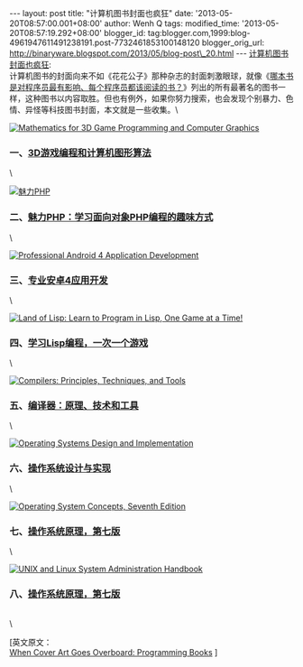 --- layout: post title: "计算机图书封面也疯狂" date:
'2013-05-20T08:57:00.001+08:00' author: Wenh Q tags: modified\_time:
'2013-05-20T08:57:19.292+08:00' blogger\_id:
tag:blogger.com,1999:blog-4961947611491238191.post-7732461853100148120
blogger\_orig\_url:
http://binaryware.blogspot.com/2013/05/blog-post\_20.html ---
[计算机图书封面也疯狂](http://www.oschina.net/news/40646/when-cover-art-goes-overboard-programming-books):\
计算机图书的封面向来不如《花花公子》那种杂志的封面刺激眼球，就像《[哪本书是对程序员最有影响、每个程序员都该阅读的书？](http://www.aqee.net/what-is-the-single-most-influential-book-every-programmer-should-read/)》列出的所有最著名的图书一样，这种图书以内容取胜。但也有例外，如果你努力搜索，也会发现个别暴力、色情、异怪等科技图书封面，本文就是一些收集。\

<div>

[![Mathematics for 3D Game Programming and Computer Graphics
](http://static.oschina.net/uploads/img/201305/20080836_7acz.jpg)](http://www.amazon.cn/dp/1435458869/?tag=aqee-23)

</div>

### 一、[3D游戏编程和计算机图形算法](http://www.amazon.cn/dp/1435458869/?tag=aqee-23)

\

<div>

[![魅力PHP](http://static.oschina.net/uploads/img/201305/20080836_IRtF.jpg)](http://www.amazon.com/SexyPHP-Learn-Object-Oriented-ebook/sim/B00B5WS1Y4/2)

</div>

### 二、[魅力PHP：学习面向对象PHP编程的趣味方式](http://www.amazon.com/SexyPHP-Learn-Object-Oriented-ebook/sim/B00B5WS1Y4/2)

\

<div>

[![Professional Android 4 Application
Development](http://static.oschina.net/uploads/img/201305/20080836_ReU5.jpg)](http://www.amazon.cn/dp/1118102274/?tag=aqee-23)

</div>

### 三、[专业安卓4应用开发](http://www.amazon.cn/dp/1118102274/?tag=aqee-23)

\

<div>

[![Land of Lisp: Learn to Program in Lisp, One Game at a Time!
](http://static.oschina.net/uploads/img/201305/20080837_QHaD.jpg)](http://www.amazon.cn/dp/1593272812/?tag=aqee-23)

</div>

### 四、[学习Lisp编程，一次一个游戏](http://www.amazon.cn/dp/1593272812/?tag=aqee-23)

\

<div>

[![Compilers: Principles, Techniques, and
Tools](http://static.oschina.net/uploads/img/201305/20080837_ujvi.jpg)](http://www.amazon.com/dp/0201100886/)

</div>

### 五、[编译器：原理、技术和工具](http://www.amazon.com/dp/0201100886/)

\

<div>

[![Operating Systems Design and
Implementation](http://static.oschina.net/uploads/img/201305/20080837_EPGU.jpg)](http://www.amazon.cn/dp/0131429388/?tag=aqee-23)

</div>

### 六、[操作系统设计与实现](http://www.amazon.cn/dp/0131429388/?tag=aqee-23)

\

<div>

[![Operating System Concepts, Seventh
Edition](http://static.oschina.net/uploads/img/201305/20080837_KcsY.jpg)](http://www.amazon.com/dp/0471694665/)

</div>

### 七、[操作系统原理，第七版](http://www.amazon.com/dp/0471694665/)

\

<div>

[![UNIX and Linux System Administration Handbook
](http://static.oschina.net/uploads/img/201305/20080838_3Vv9.jpg)](http://www.amazon.cn/dp/0131480057/?tag=aqee-23)

</div>

### 八、[操作系统原理，第七版](http://www.amazon.cn/dp/0131480057/?tag=aqee-23)

\
\

<div>

\[英文原文：\
[When Cover Art Goes Overboard: Programming
Books](http://geeksta.net/cover-art-overboard/programming-books/) \]

</div>

